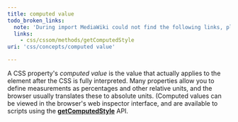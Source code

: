 ```yaml
---
title: computed value
todo_broken_links:
  note: 'During import MediaWiki could not find the following links, please fix and adjust this list.'
  links:
    - css/cssom/methods/getComputedStyle
uri: 'css/concepts/computed value'

---
```

A CSS property's *computed value* is the value that actually applies to the element after the CSS is fully interpreted. Many properties allow you to define measurements as percentages and other relative units, and the browser usually translates these to absolute units. (Computed values can be viewed in the browser's web inspector interface, and are available to scripts using the [**getComputedStyle**](/w/index.php?title=css/cssom/methods/getComputedStyle&action=edit&redlink=1) API.